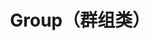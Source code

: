 ---
title: Group（群组类）
icon: fa-solid fa-objects-column
link: true
collapsible: false
index: false
order: false
---